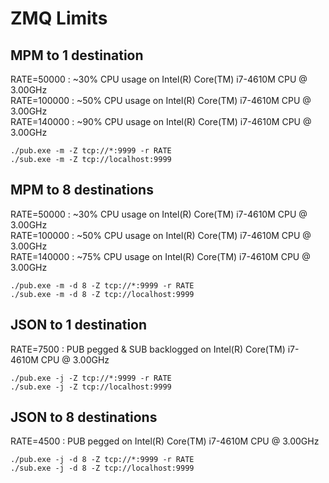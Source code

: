 # ZMQ Limits

## MPM to 1 destination
RATE=50000  : ~30% CPU usage on Intel(R) Core(TM) i7-4610M CPU @ 3.00GHz \
RATE=100000 : ~50% CPU usage on Intel(R) Core(TM) i7-4610M CPU @ 3.00GHz \
RATE=140000 : ~90% CPU usage on Intel(R) Core(TM) i7-4610M CPU @ 3.00GHz
```
./pub.exe -m -Z tcp://*:9999 -r RATE
./sub.exe -m -Z tcp://localhost:9999
```

## MPM to 8 destinations
RATE=50000  : ~30% CPU usage on Intel(R) Core(TM) i7-4610M CPU @ 3.00GHz \
RATE=100000 : ~50% CPU usage on Intel(R) Core(TM) i7-4610M CPU @ 3.00GHz \
RATE=140000 : ~75% CPU usage on Intel(R) Core(TM) i7-4610M CPU @ 3.00GHz
```
./pub.exe -m -d 8 -Z tcp://*:9999 -r RATE
./sub.exe -m -d 8 -Z tcp://localhost:9999
```

## JSON to 1 destination
RATE=7500   : PUB pegged & SUB backlogged on Intel(R) Core(TM) i7-4610M CPU @ 3.00GHz
```
./pub.exe -j -Z tcp://*:9999 -r RATE
./sub.exe -j -Z tcp://localhost:9999
```

## JSON to 8 destinations
RATE=4500   : PUB pegged on Intel(R) Core(TM) i7-4610M CPU @ 3.00GHz
```
./pub.exe -j -d 8 -Z tcp://*:9999 -r RATE
./sub.exe -j -d 8 -Z tcp://localhost:9999
```
